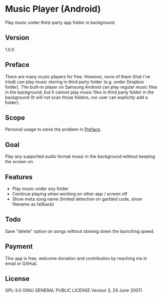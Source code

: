# Music Player (Android)
Play music under third-party app folder in background

## Version
1.0.0

## Preface
There are many music players for free. However, none of them (that I've tried) can play music storing in third party folder (e.g. under Dropbox folder).
The built-in player on Samsung Android can play regular music files in the background, but it cannot play music files in third party folder in the background (It will not scan those folders, nor user can explicitly add a folder).

## Scope
Personal usage to solve the problem in [Preface](#preface).

## Goal
Play any supported audio format music in the background without keeping the screen on.

## Features
 - Play music under any folder
 - Continue playing when working on other app / screen off
 - Show meta song name (limited detection on garbled code, show filename as fallback)

## Todo
Save "delete" option on songs without slowing down the launching speed.

## Payment
This app is free, welcome donation and contribution by reaching me in email or GitHub.

## License
GPL-3.0 (GNU GENERAL PUBLIC LICENSE Version 3, 29 June 2007)
